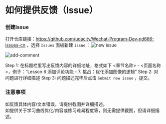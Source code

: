 # 如何提供反馈（Issue）

### 创建Issue

打开仓库链接：https://github.com/udacity/Wechat-Program-Dev-nd666-issues-cn ，选择 `Issues` 面板新建 `issue` ：![new issue](https://github.com/udacity/fend-issues-zh/raw/master/beta-test/new-issue.png)



![add-comment](https://raw.githubusercontent.com/udacity/fend-issues-zh/master/beta-test/add-comment.png)



Step 1: 在标题栏里写出反馈内容的详细地址，格式如下 <章节名称> - <页面名称>，例子：“Lesson 6 添加评论功能 - 7. 挑战：优化添加图像的逻辑”
Step 2: 对问题进行详细描述
Step 3: 问题描述完毕后点击 `Submit new issue` ，提交。



### 注意事项

如反馈具体内容/文本错误，请提供截图并详细描述。<br>
如提供关于学习曲线优化/内容或练习难易程度等，则无需提供截图，但请详细描述。
